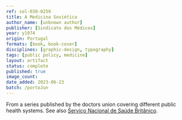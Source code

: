 ```yaml
---
ref: sol-030-0259
title: A Medicina Soviética
author_name: [unknown author]
publisher: [Sindicato dos Médicos]
year: y1974
origin: Portugal
formats: [book, book-cover]
disciplines: [graphic-design, typography]
tags: [public policy, medicine]
layout: artifact
status: complete
published: true
image_count: 
date_added: 2023-06-23
batch: /portoJun
---
```

From a series published by the doctors union covering different public health systems. See also <a class="text cat-link artifact" href="/artifacts/servico-nacional-saude-britanico/">Serviço Nacional de Saúde Britânico</a>.